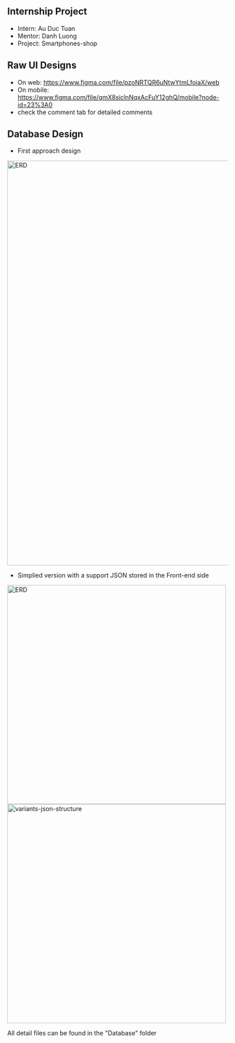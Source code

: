## Internship Project

- Intern: Au Duc Tuan
- Mentor: Danh Luong
- Project: Smartphones-shop


## Raw UI Designs
- On web: https://www.figma.com/file/pzoNRTQR6uNtwYtmLfoiaX/web
- On mobile: https://www.figma.com/file/qmX8siclnNqxAcFuY12ghQ/mobile?node-id=23%3A0
- check the comment tab for detailed comments

## Database Design
- First approach design
<img width="924" alt="ERD" src="https://user-images.githubusercontent.com/43056724/111422985-2edff880-8722-11eb-89cb-bf89f3a4a841.png">

- Simplied version with a support JSON stored in the Front-end side
<p float="left">
  <img width="500" alt="ERD" src="https://user-images.githubusercontent.com/43056724/111566612-10383b00-87d0-11eb-973c-9a86b113cbfc.png">
  <img width="500" alt="variants-json-structure" src="https://user-images.githubusercontent.com/43056724/111566621-15958580-87d0-11eb-9fad-96161716d9a9.png">
</p>


All detail files can be found in the "Database" folder
